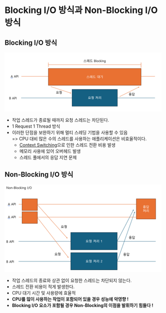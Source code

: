# Blocking I/O 방식과 Non-Blocking I/O 방식

## Blocking I/O 방식
![Blocking I/O](img/BlockingIO.png)

- 작업 스레드가 종료될 때까지 요청 스레드는 차단된다.
- 1 Request 1 Thread 방식
- 이러한 단점을 보완하기 위해 멀티 스레딩 기법을 사용할 수 있음 \
    => CPU 대비 많은 수의 스레드를 사용하는 애플리케이션은 비효율적이다.
    - [Context Switching](/Java/multi-thread/Process_Thread_Context%20Switch/page.md)으로 인한 스레드 전환 비용 발생
    - 메모리 사용에 있어 오버헤드 발생
    - 스레드 풀에서의 응답 지연 문제

## Non-Blocking I/O 방식
![Non-Blocking I/O](img/Non-BlockingIO.png)

- 작업 스레드의 종료와 상관 없이 요청한 스레드는 차단되지 않는다.
- 스레드 전환 비용이 적게 발생한다.
- CPU 대기 시간 및 사용량에 효율적
- <b>CPU를 많이 사용하는 작업이 포함되어 있을 경우 성능에 악영향 !</b>
- <b>Blocking I/O 요소가 포함될 경우 Non-Blocking의 이점을 발휘하기 힘들다 !</b>